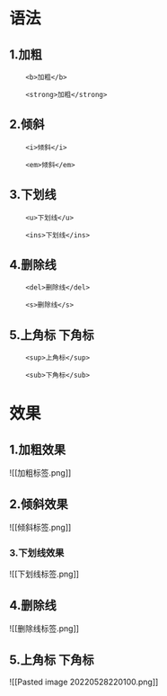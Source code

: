 # 语法
## 1.加粗
```
	<b>加粗</b>

    <strong>加粗</strong>
```
## 2.倾斜
```
	<i>倾斜</i>

    <em>倾斜</em>
```
## 3.下划线
```
	<u>下划线</u>

    <ins>下划线</ins>
```
## 4.删除线
```
	<del>删除线</del>

    <s>删除线</s>
```
## 5.上角标 下角标
```
	<sup>上角标</sup>

    <sub>下角标</sub>
```

# 效果
## 1.加粗效果
![[加粗标签.png]]

## 2.倾斜效果
![[倾斜标签.png]]
### 3.下划线效果
![[下划线标签.png]]
## 4.删除线
![[删除线标签.png]]
## 5.上角标 下角标
![[Pasted image 20220528220100.png]]

